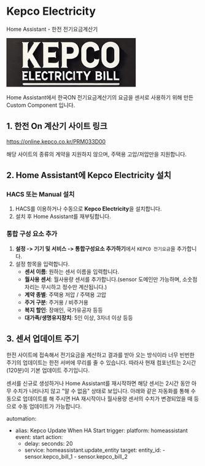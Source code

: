# Kepco Electricity
Home Assistant - 한전 전기요금계산기

![Tmap Travel Time Logo](images/logo.png)

Home Assistant에서 한국ON 전기요금계산기의 요금을 센서로 사용하기 위해 만든 Custom Component 입니다.

## 1. 한전 On 계산기 사이트 링크
https://online.kepco.co.kr/PRM033D00

해당 사이트의 종류의 계약을 지원하지 않으며, 주택용 고압/저압만을 지원합니다.


## 2. Home Assistant에 Kepco Electricity 설치

### HACS 또는 Manual 설치

1. HACS를 이용하거나 수동으로 **Kepco Electricity**을 설치합니다.
2. 설치 후 Home Assistant를 재부팅합니다.

### 통합 구성 요소 추가

1. **설정 -> 기기 및 서비스 -> 통합구성요소 추가하기**에서 `KEPCO 전기요금`을 추가합니다.
2. 설정 항목을 입력합니다.
   - **센서 이름**: 원하는 센서 이름을 입력합니다.
   - **월사용 센서**: 월사용량 센서를 추가합니다.(sensor 도메인만 가능하며, 소숫점 자리는 무시하고 정수만 계산됩니다.)
   - **계약 종별**: 주택용 저압 / 주택용 고압
   - **주거 구분**: 주거용 / 비주거용
   - **복지 할인**: 장애인, 국가유공자 등등
   - **대가족/생명유지장치**: 5인 이상, 3자녀 이상 등등


## 3. 센서 업데이트 주기

한전 사이트에 접속해서 전기요금을 계산하고 결과를 받아 오는 방식이라 너무 빈번한 주기의 업데이트는 한전 서버에 무리를 줄 수 있습니다.
따라사 현재 컴포넌트는 2시간(120분)이 기본 업데이트 주기입니다.

센서를 신규로 생성하거나 Home Assistant를 재시작하면 해당 센서는 2시간 동안 아무 수치가 나타나지 않고 "알 수 없음" 상태로 보입니다.
아래와 같은 자동화를 통해 수동으로 업데이트를 해 주시면 HA 재시작이나 월사용량 센서의 수치가 변경되었을 때 등으로 수동 업데이트가 가능합니다.

automation:
  - alias: Kepco Update When HA Start
    trigger:
      platform: homeassistant
      event: start
    action:
      - delay:
          seconds: 20
      - service: homeassistant.update_entity
        target:
          entity_id:
            - sensor.kepco_bill_1
            - sensor.kepco_bill_2

